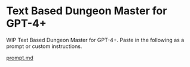 # Text Based Dungeon Master for GPT-4+

WIP Text Based Dungeon Master for GPT-4+. Paste in the following as a prompt or custom instructions.

[prompt.md](./prompt.md)
